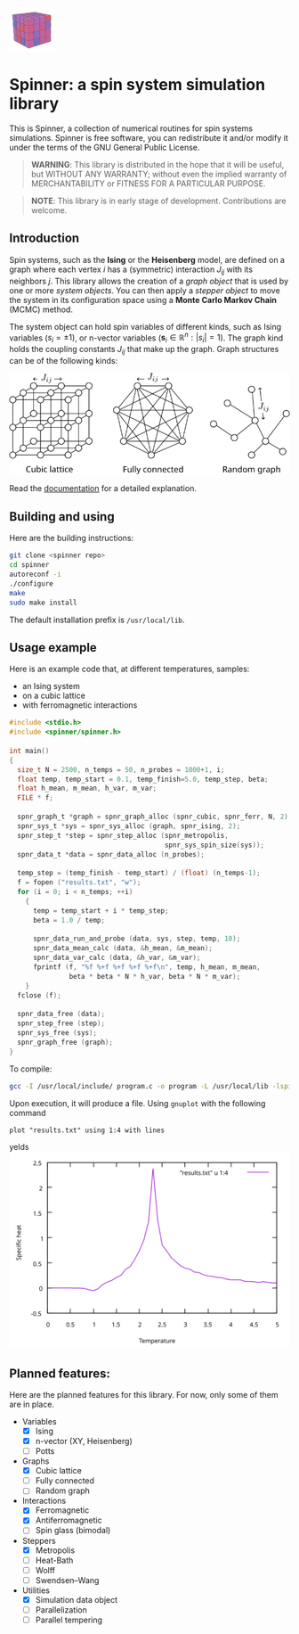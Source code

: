 ﻿![spinner](spinner.png)

# Spinner: a spin system simulation library

This is Spinner, a collection of numerical routines for spin systems simulations. Spinner is free software, you can redistribute it and/or modify it under the terms of the GNU General Public License.

> **WARNING**: This library is distributed in the hope that it will be useful, but WITHOUT ANY WARRANTY; without even the implied warranty of MERCHANTABILITY or FITNESS FOR A PARTICULAR PURPOSE.

> **NOTE**: This library is in early stage of development. Contributions are welcome.

## Introduction

Spin systems, such as the **Ising** or the **Heisenberg** model, are defined on a graph where each vertex $i$ has a (symmetric) interaction $J_{ij}$ with its neighbors $j$. This library allows the creation of a *graph object* that is used by one or more *system objects*. You can then apply a *stepper object* to move the system in its configuration space using a **Monte Carlo Markov Chain** (MCMC) method.

The system object can hold spin variables of different kinds, such as Ising variables ($s_i=\pm1$), or n-vector variables ($\mathbf{s}_i\in\mathbb{R}^n:|s_i|=1$). The graph kind holds the coupling constants $J_{ij}$ that make up the graph. Graph structures can be of the following kinds:

![graph_kinds](graph_kinds.svg)

Read the [documentation](https://bertini97.gitlab.io/spinner/) for a detailed explanation.

## Building and using

Here are the building instructions:
```bash
git clone <spinner repo>
cd spinner
autoreconf -i
./configure
make
sudo make install
```

The default installation prefix is `/usr/local/lib`.

## Usage example

Here is an example code that, at different temperatures, samples:
* an Ising system
* on a cubic lattice
* with ferromagnetic interactions
```c
#include <stdio.h>
#include <spinner/spinner.h>

int main()
{
  size_t N = 2500, n_temps = 50, n_probes = 1000+1, i;
  float temp, temp_start = 0.1, temp_finish=5.0, temp_step, beta;
  float h_mean, m_mean, h_var, m_var;
  FILE * f;
  
  spnr_graph_t *graph = spnr_graph_alloc (spnr_cubic, spnr_ferr, N, 2);
  spnr_sys_t *sys = spnr_sys_alloc (graph, spnr_ising, 2);
  spnr_step_t *step = spnr_step_alloc (spnr_metropolis,
                                       spnr_sys_spin_size(sys));
  spnr_data_t *data = spnr_data_alloc (n_probes);
  
  temp_step = (temp_finish - temp_start) / (float) (n_temps-1);
  f = fopen ("results.txt", "w");
  for (i = 0; i < n_temps; ++i)
    {
      temp = temp_start + i * temp_step;
      beta = 1.0 / temp;
      
      spnr_data_run_and_probe (data, sys, step, temp, 10);
      spnr_data_mean_calc (data, &h_mean, &m_mean);
      spnr_data_var_calc (data, &h_var, &m_var);
      fprintf (f, "%f %+f %+f %+f %+f\n", temp, h_mean, m_mean,
               beta * beta * N * h_var, beta * N * m_var);
    }
  fclose (f);
  
  spnr_data_free (data);
  spnr_step_free (step);
  spnr_sys_free (sys);
  spnr_graph_free (graph);
}
```
To compile:
```bash
gcc -I /usr/local/include/ program.c -o program -L /usr/local/lib -lspinner -lm
```

Upon execution, it will produce a file. Using `gnuplot` with the following command
```gnuplot
plot "results.txt" using 1:4 with lines
```
yelds
![results](results.svg)

## Planned features:
Here are the planned features for this library. For now, only some of them are in place.
 - Variables
	 - [x] Ising
	 - [x] n-vector (XY, Heisenberg)
	 - [ ] Potts
 - Graphs
	 - [x] Cubic lattice
	 - [ ] Fully connected
	 - [ ] Random graph
 - Interactions
	 - [x] Ferromagnetic
	 - [x] Antiferromagnetic
	 - [ ] Spin glass (bimodal)
 - Steppers
	 - [x] Metropolis
	 - [ ] Heat-Bath
	 - [ ] Wolff
	 - [ ] Swendsen–Wang
 - Utilities
	 - [x] Simulation data object
	 - [ ] Parallelization
	 - [ ] Parallel tempering
